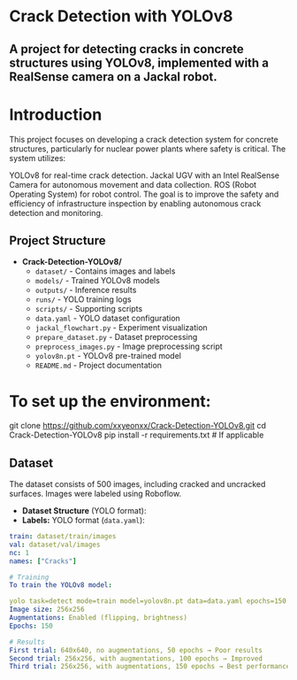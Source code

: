 # Crack Detection with YOLOv8
## A project for detecting cracks in concrete structures using YOLOv8, implemented with a RealSense camera on a Jackal robot.

# Introduction
This project focuses on developing a crack detection system for concrete structures, particularly for nuclear power plants where safety is critical. The system utilizes:

YOLOv8 for real-time crack detection.
Jackal UGV with an Intel RealSense Camera for autonomous movement and data collection.
ROS (Robot Operating System) for robot control.
The goal is to improve the safety and efficiency of infrastructure inspection by enabling autonomous crack detection and monitoring.

## Project Structure
- **Crack-Detection-YOLOv8/**
  - `dataset/` - Contains images and labels
  - `models/` - Trained YOLOv8 models
  - `outputs/` - Inference results
  - `runs/` - YOLO training logs
  - `scripts/` - Supporting scripts
  - `data.yaml` - YOLO dataset configuration
  - `jackal_flowchart.py` - Experiment visualization
  - `prepare_dataset.py` - Dataset preprocessing
  - `preprocess_images.py` - Image preprocessing script
  - `yolov8n.pt` - YOLOv8 pre-trained model
  - `README.md` - Project documentation



# To set up the environment:
git clone https://github.com/xxyeonxx/Crack-Detection-YOLOv8.git
cd Crack-Detection-YOLOv8
pip install -r requirements.txt  # If applicable


## Dataset
The dataset consists of 500 images, including cracked and uncracked surfaces. Images were labeled using Roboflow.

- **Dataset Structure** (YOLO format):
- **Labels:** YOLO format (`data.yaml`):
```yaml
train: dataset/train/images
val: dataset/val/images
nc: 1
names: ["Cracks"]

# Training
To train the YOLOv8 model:

yolo task=detect mode=train model=yolov8n.pt data=data.yaml epochs=150 imgsz=256
Image size: 256x256
Augmentations: Enabled (flipping, brightness)
Epochs: 150

# Results
First trial: 640x640, no augmentations, 50 epochs → Poor results
Second trial: 256x256, with augmentations, 100 epochs → Improved
Third trial: 256x256, with augmentations, 150 epochs → Best performance
